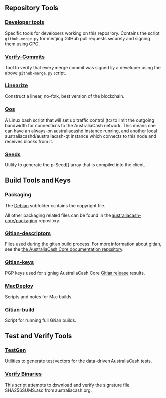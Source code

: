 Repository Tools
---------------------

### [Developer tools](/contrib/devtools) ###
Specific tools for developers working on this repository.
Contains the script `github-merge.py` for merging GitHub pull requests securely and signing them using GPG.

### [Verify-Commits](/contrib/verify-commits) ###
Tool to verify that every merge commit was signed by a developer using the above `github-merge.py` script.

### [Linearize](/contrib/linearize) ###
Construct a linear, no-fork, best version of the blockchain.

### [Qos](/contrib/qos) ###

A Linux bash script that will set up traffic control (tc) to limit the outgoing bandwidth for connections to the AustraliaCash network. This means one can have an always-on australiacashd instance running, and another local australiacashd/australiacash-qt instance which connects to this node and receives blocks from it.

### [Seeds](/contrib/seeds) ###
Utility to generate the pnSeed[] array that is compiled into the client.

Build Tools and Keys
---------------------

### Packaging ###
The [Debian](/contrib/debian) subfolder contains the copyright file.

All other packaging related files can be found in the [australiacash-core/packaging](https://github.com/australiacash-core/packaging) repository.

### [Gitian-descriptors](/contrib/gitian-descriptors) ###
Files used during the gitian build process. For more information about gitian, see the [the AustraliaCash Core documentation repository](https://github.com/australiacash-core/docs).

### [Gitian-keys](/contrib/gitian-keys)
PGP keys used for signing AustraliaCash Core [Gitian release](/doc/release-process.md) results.

### [MacDeploy](/contrib/macdeploy) ###
Scripts and notes for Mac builds. 

### [Gitian-build](/contrib/gitian-build.py) ###
Script for running full Gitian builds.

Test and Verify Tools 
---------------------

### [TestGen](/contrib/testgen) ###
Utilities to generate test vectors for the data-driven AustraliaCash tests.

### [Verify Binaries](/contrib/verifybinaries) ###
This script attempts to download and verify the signature file SHA256SUMS.asc from australiacash.org.
